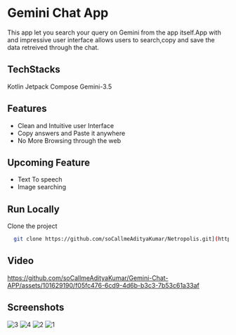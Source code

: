 
# Gemini Chat App

This app let you search your query on Gemini from the app itself.App with and impressive user interface allows users to search,copy and save the data retreived through the chat.



## TechStacks
Kotlin
Jetpack Compose
Gemini-3.5


## Features

- Clean and Intuitive user Interface
- Copy answers and Paste it anywhere
- No More Browsing through the web

## Upcoming Feature

- Text To speech
- Image searching 


## Run Locally

Clone the project

```bash
  git clone https://github.com/soCallmeAdityaKumar/Netropolis.git](https://github.com/soCallmeAdityaKumar/Gemini-Chat-APP.git
```


## Video 

https://github.com/soCallmeAdityaKumar/Gemini-Chat-APP/assets/101629190/f05fc476-6cd9-4d6b-b3c3-7b53c61a33af

## Screenshots
![3](https://github.com/soCallmeAdityaKumar/Gemini-Chat-APP/assets/101629190/afc4a68b-3335-4ce1-b321-137e1a59fc6e)
![4](https://github.com/soCallmeAdityaKumar/Gemini-Chat-APP/assets/101629190/a9aad2a3-b9dd-41e2-9494-155655c6cd65)
![2](https://github.com/soCallmeAdityaKumar/Gemini-Chat-APP/assets/101629190/e69058ac-0cfb-499a-929a-5d1379b06d83)
![1](https://github.com/soCallmeAdityaKumar/Gemini-Chat-APP/assets/101629190/882cff00-aa95-48b9-9fb8-59e91dfaf622)


